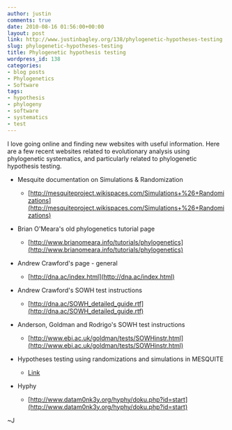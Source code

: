 ```yaml
---
author: justin
comments: true
date: 2010-08-16 01:56:00+00:00
layout: post
link: http://www.justinbagley.org/138/phylogenetic-hypotheses-testing
slug: phylogenetic-hypotheses-testing
title: Phylogenetic hypothesis testing
wordpress_id: 138
categories:
- blog posts
- Phylogenetics
- Software
tags:
- hypothesis
- phylogeny
- software
- systematics
- test
---
```


I love going online and finding new websites with useful information. Here are a few recent websites related to evolutionary analysis using phylogenetic systematics, and particularly related to phylogenetic hypothesis testing.





	
  * Mesquite documentation on Simulations & Randomization


	
    * [http://mesquiteproject.wikispaces.com/Simulations+%26+Randomizations](http://mesquiteproject.wikispaces.com/Simulations+%26+Randomizations)




	
  * Brian O'Meara's old phylogenetics tutorial page


	
    * [http://www.brianomeara.info/tutorials/phylogenetics](http://www.brianomeara.info/tutorials/phylogenetics)




	
  * Andrew Crawford's page - general


	
    * [http://dna.ac/index.html](http://dna.ac/index.html)




	
  * Andrew Crawford's SOWH test instructions


	
    * [http://dna.ac/SOWH_detailed_guide.rtf](http://dna.ac/SOWH_detailed_guide.rtf)




	
  * Anderson, Goldman and Rodrigo's SOWH test instructions


	
    * [http://www.ebi.ac.uk/goldman/tests/SOWHinstr.html](http://www.ebi.ac.uk/goldman/tests/SOWHinstr.html)




	
  * Hypotheses testing using randomizations and simulations in MESQUITE


	
    * [Link](http://mesquiteproject.org/mesquite0.991/Mesquite_Folder/docs/mesquite/RandomSimul/RandomSimul.html)




	
  * Hyphy


	
    * [http://www.datam0nk3y.org/hyphy/doku.php?id=start](http://www.datam0nk3y.org/hyphy/doku.php?id=start)







  

 ~J
